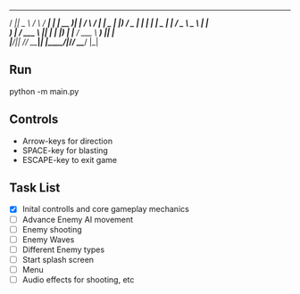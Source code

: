  ____  ____   _    ____ _____   ____  _        _    ____ _____ 
/ ___||  _ \ / \  / ___| ____| | __ )| |      / \  / ___|_   _|
\___ \| |_) / _ \| |   |  _|   |  _ \| |     / _ \ \___ \ | |  
 ___) |  __/ ___ \ |___| |___  | |_) | |___ / ___ \ ___) || |  
|____/|_| /_/   \_\____|_____| |____/|_____/_/   \_\____/ |_|  
                                                               
## Run
python -m main.py

## Controls
- Arrow-keys for direction
- SPACE-key for blasting
- ESCAPE-key to exit game

## Task List
- [x] Inital controlls and core gameplay mechanics
- [ ] Advance Enemy AI movement
- [ ] Enemy shooting
- [ ] Enemy Waves
- [ ] Different Enemy types
- [ ] Start splash screen
- [ ] Menu
- [ ] Audio effects for shooting, etc
